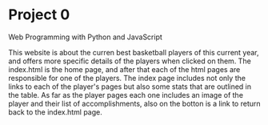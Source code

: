 # Project 0

Web Programming with Python and JavaScript

This website is about the curren best basketball players of this current year, and offers more specific details of the players when clicked on them. The index.html is the home page, and after that each of the html pages are responsible for one of the players. The index page includes not only the links to each of the player's pages but also some stats that are outlined in the table. As far as the player pages each one includes an image of the player and their list of accomplishments, also on the botton is a link to return back to the index.html page.
